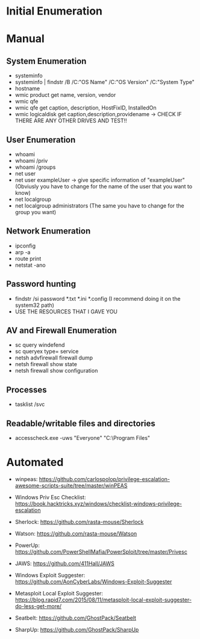 # Initial Enumeration

# Manual
## System Enumeration
* systeminfo
* systeminfo | findstr /B /C:"OS Name" /C:"OS Version" /C:"System Type"
* hostname
* wmic product get name, version, vendor
* wmic qfe
* wmic qfe get caption, description, HostFixID, InstalledOn
* wmic logicaldisk get caption,description,providename -> CHECK IF THERE ARE ANY OTHER DRIVES AND TEST!!

## User Enumeration
* whoami
* whoami /priv
* whoami /groups
* net user
* net user exampleUser -> give specific information of "exampleUser" (Obviusly you have to change for the name of the user that you want to know)
* net localgroup
* net localgroup administrators (The same you have to change for the group you want)

## Network Enumeration
* ipconfig
* arp -a
* route print
* netstat -ano

## Password hunting
* findstr /si password *.txt *.ini *.config (I recommend doing it on the system32 path)
* USE THE RESOURCES THAT I GAVE YOU

## AV and Firewall Enumeration
* sc query windefend
* sc queryex type= service
* netsh advfirewall firewall dump
* netsh firewall show state
* netsh firewall show configuration

## Processes
* tasklist /svc

## Readable/writable files and directories
* accesscheck.exe -uws "Everyone" "C:\Program Files"

# Automated

* winpeas: https://github.com/carlospolop/privilege-escalation-awesome-scripts-suite/tree/master/winPEAS

* Windows Priv Esc Checklist: https://book.hacktricks.xyz/windows/checklist-windows-privilege-escalation

* Sherlock: https://github.com/rasta-mouse/Sherlock

* Watson: https://github.com/rasta-mouse/Watson

* PowerUp: https://github.com/PowerShellMafia/PowerSploit/tree/master/Privesc

* JAWS: https://github.com/411Hall/JAWS

* Windows Exploit Suggester: https://github.com/AonCyberLabs/Windows-Exploit-Suggester

* Metasploit Local Exploit Suggester: https://blog.rapid7.com/2015/08/11/metasploit-local-exploit-suggester-do-less-get-more/

* Seatbelt: https://github.com/GhostPack/Seatbelt

* SharpUp: https://github.com/GhostPack/SharpUp


